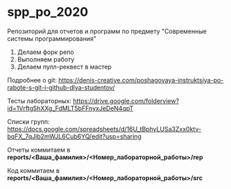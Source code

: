 # spp_po_2020

Репозиторий для отчетов и программ по предмету "Современные системы программирования"

1. Делаем форк репо
1. Выполняем работу
1. Делаем пулл-реквест в мастер

Подробнее о git: https://denis-creative.com/poshagovaya-instruktsiya-po-rabote-s-git-i-github-dlya-studentov/

Тесты лабораторных: https://drive.google.com/folderview?id=1Vrftg5hXXg_FdMLT5bFFnyxJeDeN4qpT

Списки групп: https://docs.google.com/spreadsheets/d/16U_tBphyLUSa3Zxx0ktv-bqFX_7qJjb2mWJL6Cub6YQ/edit?usp=sharing



Отчеты коммитаем в **reports/<Ваша_фамилия>/<Номер_лабораторной_работы>/rep**

Код коммитаем в **reports/<Ваша_фамилия>/<Номер_лабораторной_работы>/src**
